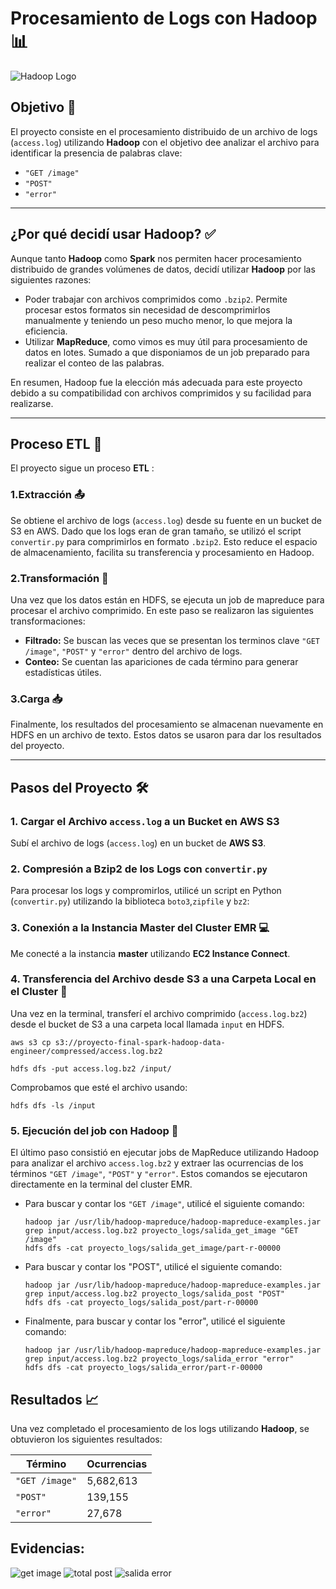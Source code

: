 # **Procesamiento de Logs con Hadoop** 📊
![Hadoop Logo](https://github.com/user-attachments/assets/e7461ddc-c9a4-4589-87be-eda411201820)


## **Objetivo** 📝

El proyecto consiste en el procesamiento distribuido de un archivo de logs (`access.log`) utilizando **Hadoop** con el objetivo dee analizar el archivo para identificar la presencia de palabras clave:

- `"GET /image"`
- `"POST"`
- `"error"`

---
## **¿Por qué decidí usar Hadoop?** ✅

Aunque tanto **Hadoop** como **Spark** nos permiten hacer procesamiento distribuido de grandes volúmenes de datos, decidí utilizar **Hadoop** por las siguientes razones:
   - Poder trabajar con archivos comprimidos como `.bzip2`. Permite procesar estos formatos sin necesidad de descomprimirlos manualmente y teniendo un peso mucho menor, lo que mejora la eficiencia.
   - Utilizar **MapReduce**, como vimos es muy útil para procesamiento de datos en lotes. Sumado a que disponiamos de un job preparado para realizar el conteo de las palabras.

En resumen, Hadoop fue la elección más adecuada para este proyecto debido a su compatibilidad con archivos comprimidos y su facilidad para realizarse.

---
## **Proceso ETL** 🔧

El proyecto sigue un proceso **ETL** :

### **1.Extracción** 📤
Se obtiene el archivo de logs (`access.log`) desde su fuente en un bucket de S3 en AWS. Dado que los logs eran de gran tamaño, se utilizó el script `convertir.py` para comprimirlos en formato `.bzip2`. Esto reduce el espacio de almacenamiento, facilita su transferencia y procesamiento en Hadoop.

### **2.Transformación** 🔄
Una vez que los datos están en HDFS, se ejecuta un job de mapreduce para procesar el archivo comprimido. En este paso se realizaron las siguientes transformaciones:
- **Filtrado:** Se buscan las veces que se presentan los terminos clave `"GET /image"`, `"POST"` y `"error"` dentro del archivo de logs.
- **Conteo:** Se cuentan las apariciones de cada término para generar estadísticas útiles.
### **3.Carga** 📥
Finalmente, los resultados del procesamiento se almacenan nuevamente en HDFS en un archivo de texto. Estos datos se usaron para dar los resultados del proyecto.

---

## **Pasos del Proyecto** 🛠️

### **1. Cargar el Archivo `access.log` a un Bucket en AWS S3** 

Subí el archivo de logs (`access.log`) en un bucket de **AWS S3**.

### **2. Compresión a Bzip2 de los Logs con `convertir.py`** 

Para procesar los logs y compromirlos, utilicé un script en Python (`convertir.py`) utilizando la biblioteca `boto3`,`zipfile` y `bz2`:

### **3. Conexión a la Instancia Master del Cluster EMR** 💻

Me conecté a la instancia **master** utilizando **EC2 Instance Connect**.
### **4. Transferencia del Archivo desde S3 a una Carpeta Local en el Cluster** 📂

Una vez en la terminal, transferí el archivo comprimido (`access.log.bz2`) desde el bucket de S3 a una carpeta local llamada `input` en HDFS. 

  ```aws s3 cp s3://proyecto-final-spark-hadoop-data-engineer/compressed/access.log.bz2```
  
  ```hdfs dfs -put access.log.bz2 /input/```

  Comprobamos que esté el archivo usando:

  ```hdfs dfs -ls /input```
### **5. Ejecución del job con Hadoop** 🚀

El último paso consistió en ejecutar jobs de MapReduce utilizando Hadoop para analizar el archivo `access.log.bz2` y extraer las ocurrencias de los términos `"GET /image"`, `"POST"` y `"error"`. Estos comandos se ejecutaron directamente en la terminal del cluster EMR.

- Para buscar y contar los `"GET /image"`, utilicé el siguiente comando:
  ```
  hadoop jar /usr/lib/hadoop-mapreduce/hadoop-mapreduce-examples.jar grep input/access.log.bz2 proyecto_logs/salida_get_image "GET /image"
  hdfs dfs -cat proyecto_logs/salida_get_image/part-r-00000
- Para buscar y contar los "POST", utilicé el siguiente comando:
  ```
  hadoop jar /usr/lib/hadoop-mapreduce/hadoop-mapreduce-examples.jar grep input/access.log.bz2 proyecto_logs/salida_post "POST"
  hdfs dfs -cat proyecto_logs/salida_post/part-r-00000
- Finalmente, para buscar y contar los "error", utilicé el siguiente comando:
  ```
  hadoop jar /usr/lib/hadoop-mapreduce/hadoop-mapreduce-examples.jar grep input/access.log.bz2 proyecto_logs/salida_error "error"
  hdfs dfs -cat proyecto_logs/salida_error/part-r-00000
  
## **Resultados** 📈

Una vez completado el procesamiento de los logs utilizando **Hadoop**, se obtuvieron los siguientes resultados:

| **Término**       | **Ocurrencias** |
|--------------------|-----------------|
| `"GET /image"`     | 5,682,613       |
| `"POST"`           | 139,155         |
| `"error"`          | 27,678          |

## **Evidencias:**

![get image](https://github.com/user-attachments/assets/a1edacf9-2896-4731-8c28-a6b52d58a855)
![total post](https://github.com/user-attachments/assets/821644bd-0afa-4929-8a0a-c31150073ac6)
![salida error](https://github.com/user-attachments/assets/b354650d-da3b-4a20-990b-08705446e2d9)

